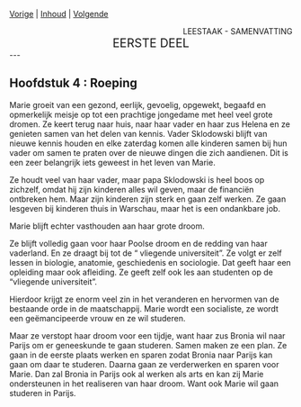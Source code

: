 [Vorige](hfst03_meisjestijd.md) | [Inhoud](inhoudsopgave.md) | [Volgende](hfst05_gouvernante.md)

<div style="text-align: right">LEESTAAK - SAMENVATTING</div>
<div style="font-size:150%;text-align: center">EERSTE DEEL</div>
---

## Hoofdstuk 4 : Roeping

Marie groeit van een gezond, eerlijk, gevoelig, opgewekt, begaafd en opmerkelijk meisje op tot een prachtige jongedame met heel veel grote dromen. Ze keert terug naar huis, naar haar vader en haar zus Helena en ze genieten samen van het delen van kennis. Vader Sklodowski blijft van nieuwe kennis houden en elke zaterdag komen alle kinderen samen bij hun vader om samen te praten over de nieuwe dingen die zich aandienen. Dit is een zeer belangrijk iets geweest in het leven van Marie. 

Ze houdt veel van haar vader, maar papa Sklodowski is heel boos op zichzelf, omdat hij zijn kinderen alles wil geven, maar de financiën ontbreken hem. Maar zijn kinderen zijn sterk en gaan zelf werken. Ze gaan lesgeven bij kinderen thuis in Warschau, maar het is een ondankbare job.

Marie blijft echter vasthouden aan haar grote droom. 

Ze blijft volledig gaan voor haar Poolse droom en de redding van haar vaderland. En ze draagt bij tot de “ vliegende universiteit”. Ze volgt er zelf lessen in biologie, anatomie, geschiedenis en sociologie. Dat geeft haar een opleiding maar ook afleiding. Ze geeft zelf ook les aan studenten op de “vliegende universiteit”.

Hierdoor krijgt ze enorm veel zin in het veranderen en hervormen van de bestaande orde in de maatschappij. Marie wordt een socialiste, ze wordt een geëmancipeerde vrouw en ze wil studeren.

Maar ze verstopt haar droom voor een tijdje, want haar zus Bronia wil naar Parijs om er geneeskunde te gaan studeren. Samen maken ze een plan. Ze gaan in de eerste plaats werken en sparen zodat Bronia naar Parijs kan gaan om daar te studeren. Daarna gaan ze verderwerken en sparen voor Marie. Dan zal Bronia in Parijs ook al werken als arts en kan zij Marie ondersteunen in het realiseren van haar droom. Want ook Marie wil gaan studeren in Parijs.
